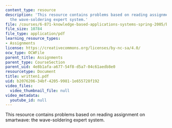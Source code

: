 ```yaml
---
content_type: resource
description: 'This resource contains problems based on reading assignment on smartwave:
  the wave-soldering expert system.'
file: /courses/6-871-knowledge-based-applications-systems-spring-2005/b207620634bf420599811e655728f192_written1.pdf
file_size: 10784
file_type: application/pdf
learning_resource_types:
- Assignments
license: https://creativecommons.org/licenses/by-nc-sa/4.0/
ocw_type: OCWFile
parent_title: Assignments
parent_type: CourseSection
parent_uid: 4e8b1afa-a677-54f8-d5a7-04c61aedb8e0
resourcetype: Document
title: written1.pdf
uid: b2076206-34bf-4205-9981-1e655728f192
video_files:
  video_thumbnail_file: null
video_metadata:
  youtube_id: null
---
```

This resource contains problems based on reading assignment on smartwave: the wave-soldering expert system.